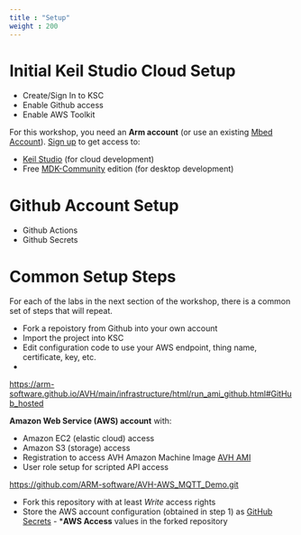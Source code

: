 ```yaml
---
title : "Setup"
weight : 200
---
```


# Initial Keil Studio Cloud Setup
- Create/Sign In to KSC
- Enable Github access
- Enable AWS Toolkit

For this workshop, you need an **Arm account** (or use an existing [Mbed Account](https://os.mbed.com/account/signup)). [Sign up](https://developer.arm.com/register?returnUrl=/) to get access to:
- [Keil Studio](https://studio.keil.arm.com) (for cloud development)
- Free [MDK-Community](https://keil.arm.com/mdk-community) edition (for desktop development)


# Github Account Setup
- Github Actions
- Github Secrets

# Common Setup Steps

For each of the labs in the next section of the workshop, there is a common set of steps that will repeat.

- Fork a repoistory from Github into your own account
- Import the project into KSC
- Edit configuration code to use your AWS endpoint, thing name, certificate, key, etc.
- 

https://arm-software.github.io/AVH/main/infrastructure/html/run_ami_github.html#GitHub_hosted

**Amazon Web Service (AWS) account** with:
- Amazon EC2 (elastic cloud) access
- Amazon S3 (storage) access
- Registration to access AVH Amazon Machine Image [AVH AMI](https://aws.amazon.com/marketplace/search/results?searchTerms=Arm+Virtual+Hardware)
- User role setup for scripted API access


https://github.com/ARM-software/AVH-AWS_MQTT_Demo.git

- Fork this repository with at least _Write_ access rights
- Store the AWS account configuration (obtained in step 1) as
    [GitHub Secrets](https://docs.github.com/en/actions/security-guides/encrypted-secrets) - ***AWS Access** values in the forked repository

